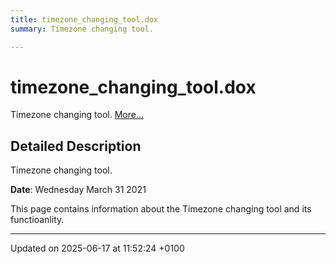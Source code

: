 ```yaml
---
title: timezone_changing_tool.dox
summary: Timezone changing tool. 

---
```


# timezone_changing_tool.dox

Timezone changing tool.  [More...](#detailed-description)

## Detailed Description

Timezone changing tool. 

**Date**: Wednesday March 31 2021


This page contains information about the Timezone changing tool and its functioanlity. 






-------------------------------

Updated on 2025-06-17 at 11:52:24 +0100
